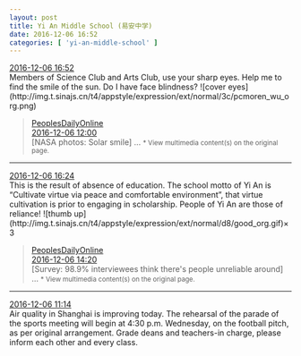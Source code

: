 ```yaml
---
layout: post
title: Yi An Middle School (易安中学)
date: 2016-12-06 16:52
categories: [ 'yi-an-middle-school' ]
---
```


<div class="weibo-info">
  <a href="http://weibo.com/6074218720/EkRHN5Pul">2016-12-06 16:52</a>
</div>
Members of Science Club and Arts Club, use your sharp eyes. Help me to find the smile of the sun. Do I have face blindness? ![cover eyes](http://img.t.sinajs.cn/t4/appstyle/expression/ext/normal/3c/pcmoren_wu_org.png)

<!-- more -->

> <div class="weibo-post-name">
>  <a href="http://weibo.com/renminwang">PeoplesDailyOnline</a>
> </div>
> <div class="weibo-info">
>   <a href="http://weibo.com/2286908003/EkPN50Lor">2016-12-06 12:00</a>
> </div>  
> [NASA photos: Solar smile] …  
> <small>* View multimedia content(s) on the original page.</small>

---

<div class="weibo-info">
  <a href="http://weibo.com/6074218720/EkRwprygC">2016-12-06 16:24</a>
</div>
This is the result of absence of education. The school motto of Yi An is “Cultivate virtue via peace and comfortable environment”, that virtue cultivation is prior to engaging in scholarship. People of Yi An are those of reliance! ![thumb up](http://img.t.sinajs.cn/t4/appstyle/expression/ext/normal/d8/good_org.gif)×3

> <div class="weibo-post-name">
>  <a href="http://weibo.com/renminwang">PeoplesDailyOnline</a>
> </div>
> <div class="weibo-info">
>   <a href="http://weibo.com/2286908003/EkQHTxQEI">2016-12-06 14:20</a>
> </div>  
> [Survey: 98.9% interviewees think there's people unreliable around] …  
> <small>* View multimedia content(s) on the original page.</small>

---

<div class="weibo-info">
  <a href="http://weibo.com/6074218720/EkPuDrISW">2016-12-06 11:14</a>
</div>
Air quality in Shanghai is improving today. The rehearsal of the parade of the sports meeting will begin at 4:30 p.m. Wednesday, on the football pitch, as per original arrangement. Grade deans and teachers-in charge, please inform each other and every class.
